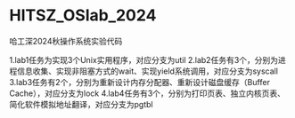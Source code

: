 # HITSZ_OSlab_2024

哈工深2024秋操作系统实验代码

1.lab1任务为实现3个Unix实用程序，对应分支为util
2.lab2任务有3个，分别为进程信息收集、实现非阻塞方式的wait、实现yield系统调用，对应分支为syscall
3.lab3任务有2个，分别为重新设计内存分配器、重新设计磁盘缓存（Buffer Cache），对应分支为lock
4.lab4任务有3个，分别为打印页表、独立内核页表、简化软件模拟地址翻译，对应分支为pgtbl
